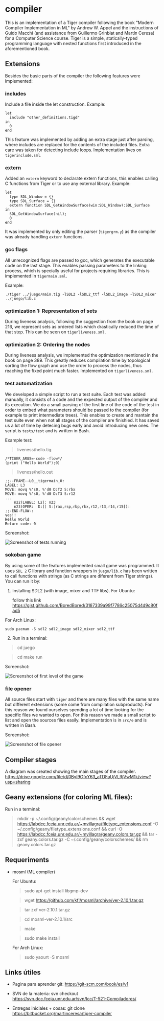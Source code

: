 # compiler
This is an implementation of a Tiger compiler following the book "Modern Compiler Implementation in ML" by Andrew W. Appel and the instructions of Guido Macchi (and assistance from Guillermo Grinblat and Martín Ceresa) for a Computer Science course. Tiger is a simple, statically-typed programming language with nested functions first introduced in the aforementioned book.



## Extensions
Besides the basic parts of the compiler the following features were implemented:

### includes
Include a file inside the let construction. Example:
```
let
  include "other_definitions.tigd"
in
  0
end
```
This feature was implemented by adding an extra stage just after parsing, where includes are replaced for the contents of the included files. Extra care was taken for detecting include loops. Implementation lives on `tigerinclude.sml`.


### extern
Added an `extern` keyword to declarate extern functions, this enables calling C functions from Tiger or to use any external library. Example:
```
let
  type SDL_Window = {}
  type SDL_Surface = {}
  extern function SDL_GetWindowSurface(win:SDL_Window):SDL_Surface
in
  SDL_GetWindowSurface(nil);
  0
end
```
It was implemented by only editing the parser (`tigergrm.y`) as the compiler was already handling `extern` functions.


### gcc flags
All unrecognized flags are passed to gcc, which generates the executable code on the last stage. This enables passing parameters to the linking process, which is specially useful for projects requiring libraries. This is implemented in `tigermain.sml`.

Example:
```
./tiger ../juego/main.tig -lSDL2 -lSDL2_ttf -lSDL2_image -lSDL2_mixer ../juego/lib.c
```


### optimization 1: Representation of sets
During liveness analysis, following the suggestion from the book on page 216, we represent sets as ordered lists which drastically reduced the time of that step. This can be seen on `tigerliveness.sml`.


### optimization 2: Ordering the nodes
During liveness analysis, we implemented the optimization mentioned in the book on page 389. This greatly reduces compilation time by topological sorting the flow graph and use the order to process the nodes, thus reaching the fixed point much faster. Implemented on `tigerliveness.sml`.


### test automatization
We developed a simple script to run a test suite. Each test was added manually, it consists of a code and the expected output of the compiler and its execution. We do a small parsing of the first line of the code of the test in order to embed what parameters should be passed to the compiler (for example to print intermediate trees). This enables to create and mantain the test suite even when not all stages of the compiler are finishied. It has saved us a lot of time by detecing bugs early and avoid introducing new ones. The script is `tests/test` and is written in Bash.

Example test:

> liveness/hello.tig
```
/*TIGER_ARGS=-code -flow*/
(print ("Hello World");0)
```

> liveness/hello.out
```bien!
;;--FRAME--L0__tigermain_0:
LABEL: L3
MOVE: movq %'s0, %'d0 D:T2 S:rbx
MOVE: movq %'s0, %'d0 D:T3 S:r12
...
	n22(LABEL: L2): n23
	n23(OPER:  D:[] S:[rax,rsp,rbp,rbx,r12,r13,r14,r15]): 
;;-END-FLOW-:
yes!!
Hello World
Return code: 0
```

Screenshot:

![Screenshot of tests running](https://raw.githubusercontent.com/vmartinv/compiler/master/screenshots/test_script.png)


### sokoban game
By using some of the features implemented small game was programmed. It uses `SDL 2` C library and function wrappers in `juego/lib.c` has been written to call functions with strings (as C strings are diferent from Tiger strings). You can run it by:
1. Installing SDL2 (with image, mixer and TTF libs).
  For Ubuntu:
  
    follow this link https://gist.github.com/BoredBored/3187339a99f7786c25075d4d9c80fad5
   
  For Arch Linux:
  
    sudo pacman -S sdl2 sdl2_image sdl2_mixer sdl2_ttf
  
2. Run in a terminal:
  > cd juego
  
  > cd make run


Screenshot:

![Screenshot of first level of the game](https://raw.githubusercontent.com/vmartinv/compiler/master/screenshots/juego.png)

### file opener
All source files start with `tiger` and there are many files with the same name but different extensions (some come from compilation subproducts). For this reason we found ourselves spending a lot of time looking for the specific files we wanted to open. For this reason we made a small script to list and open the sources files easily. Implementation is in `src/e` and is written in Bash.

Screenshot:

![Screenshot of file opener](https://raw.githubusercontent.com/vmartinv/compiler/master/screenshots/e_script.png)

## Compiler stages
  A diagram was created showing the main stages of the compiler.
  https://drive.google.com/file/d/0ByI9GfoY63_aTDFaUjVLRjVwM1k/view?usp=sharing



## Geany extensions (for coloring ML files):
Run in a terminal:
>  mkdir -p ~/.config/geany/colorschemes && wget https://labdcc.fceia.unr.edu.ar/~mvillagra/filetype_extensions.conf -O ~/.config/geany/filetype_extensions.conf && curl -O https://labdcc.fceia.unr.edu.ar/~mvillagra/geany.colors.tar.gz && tar -zxf geany.colors.tar.gz -C ~/.config/geany/colorschemes/ && rm geany.colors.tar.gz



## Requeriments
* mosml (ML compiler)

  For Ubuntu:
    > sudo apt-get install libgmp-dev
    
    > wget https://github.com/kfl/mosml/archive/ver-2.10.1.tar.gz
    
    > tar zxf ver-2.10.1.tar.gz
    
    > cd mosml-ver-2.10.1/src
    
    > make
    
    > sudo make install
  
  For Arch Linux:
    > sudo yaourt -S mosml



## Links útiles
* Pagina para aprender git:
  https://git-scm.com/book/es/v1
  
* SVN de la materia:
  svn checkout https://svn.dcc.fceia.unr.edu.ar/svn/lcc/T-521-Compiladores/
  
* Entregas iniciales + cosas:
  git clone https://bitbucket.org/martinceresa/tiger-compiler
